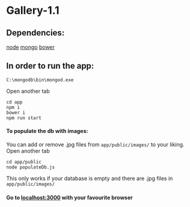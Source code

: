 # Gallery-1.1
## Dependencies:
[node](https://nodejs.org/en/)
[mongo](https://www.mongodb.com/)
[bower](https://www.npmjs.com/package/bower)

## In order to run the app:
```
C:\mongodb\bin\mongod.exe
```
Open another tab
```
cd app
npm i
bower i
npm run start
```

#### To populate the db with images:
You can add or remove .jpg files from `app/public/images/` to your liking.
Open another tab
```
cd app/public
node populateDb.js
```
This only works if your database is empty and there are .jpg files in `app/public/images/`

#### Go to [localhost:3000](http://localhost:3000) with your favourite browser